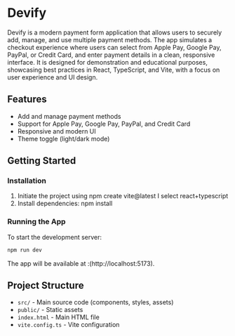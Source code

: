 # Devify

Devify is a modern payment form application that allows users to securely add, manage, and use multiple payment methods. The app simulates a checkout experience where users can select from Apple Pay, Google Pay, PayPal, or Credit Card, and enter payment details in a clean, responsive interface. It is designed for demonstration and educational purposes, showcasing best practices in React, TypeScript, and Vite, with a focus on user experience and UI design.

## Features
- Add and manage payment methods
- Support for Apple Pay, Google Pay, PayPal, and Credit Card
- Responsive and modern UI
- Theme toggle (light/dark mode)

## Getting Started



### Installation
1. Initiate the project using npm create vite@latest
  I select react+typescript
2. Install dependencies:
   npm install
  
### Running the App
To start the development server:
```sh
npm run dev

```

The app will be available at :(http://localhost:5173).



## Project Structure
- `src/` - Main source code (components, styles, assets)
- `public/` - Static assets
- `index.html` - Main HTML file
- `vite.config.ts` - Vite configuration

